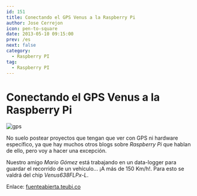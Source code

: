 ```yaml
---
id: 151
title: Conectando el GPS Venus a la Raspberry Pi 
author: Jose Cerrejon
icon: pen-to-square
date: 2013-05-10 09:15:00
prev: /es
next: false
category:
  - Raspberry PI
tag:
  - Raspberry PI
---
```


# Conectando el GPS Venus a la Raspberry Pi 

![gps](/images/GPSChip.jpg)

No suelo postear proyectos que tengan que ver con GPS ni hardware específico, ya que hay muchos otros blogs sobre *Raspberry Pi* que hablan de ello, pero voy a hacer una excepción.

Nuestro amigo *Mario Gómez* está trabajando en un data-logger para guardar el recorrido de un vehículo... ¡A más de 150 Km/h!. Para esto se valdrá del chip *Venus638FLPx-L*.

Enlace: [fuenteabierta.teubi.co](http://fuenteabierta.teubi.co/2013/05/conectando-el-gps-venus-la-raspberry-pi.html)